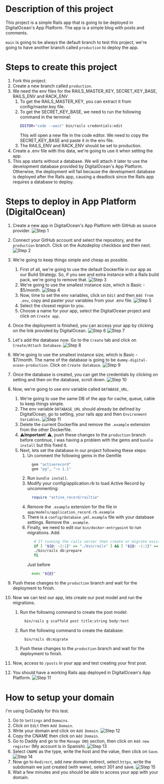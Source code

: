 # Description of this project
This project is a simple Rails app that is going to be deployed in DigitalOcean's App Platform. The app is a simple blog with posts and comments.

`main` is going to be always the default branch to test this project, we're going to have another branch called `production` to deploy the app.

# Steps to create this project
1. Fork this project.
2. Create a new branch called `production`.
3. We need the env files for the RAILS_MASTER_KEY, SECRET_KEY_BASE, RAILS_ENV and RACK_ENV
    1. To get the RAILS_MASTER_KEY, you can extract it from config/master.key file.
    2. To get the SECRET_KEY_BASE, we need to run the following command in the terminal:
        ```bash
        EDITOR="code --wait" bin/rails credentials:edit
        ```
        This will open a new file in the code editor. We need to copy the SECRET_KEY_BASE and paste it in the env file.
   3. The RAILS_ENV and RACK_ENV should be set to production.
4. Create a .env file with this data, we're going to use it when setting the app.
5. This app starts without a database. We will attach it later to use the development database provided by DigitalOcean's App Platform. Otherwise, the deployment will fail because the development database is deployed after the Rails app, causing a deadlock since the Rails app requires a database to deploy.

# Steps to deploy in App Platform (DigitalOcean)

1. Create a new app in DigitalOcean's App Platform with GitHub as source provider.
![Step 1](doc/images/img1.png)

2. Connect your GitHub account and select the repository, and the `production` branch. Click on the Autodeploy checkbox and then next.
![Step 2](doc/images/img2.png)

3. We're going to keep things simple and cheap as possible.
   1. First of all, we're going to use the default Dockerfile in our app as our Build Strategy. So, if you see and extra instance with a Rails build pack, we're going to remove that.
      ![Step 3](doc/images/img3.png)
   2. We're going to use the smallest instance size, which is Basic - $5/month.
      ![Step 4](doc/images/img4.png)
   3. Now, time to set the env variables, click on `Edit` and then `Add from .env`, copy and paster your variables from your .env file.
      ![Step 5](doc/images/img5.png)
   4. Select the closest region to you.
   5. Choose a name for your app, select the DigitalOcean project and click on `Create app`.
      
4. Once the deployment is finished, you can access your app by clicking on the link provided by DigitalOcean.
![Step 6](doc/images/img6.png)
![Step 7](doc/images/img7.png)

5. Let's add the database now. Go to the `Create` tab and click on `Create/Attach Database`.
![Step 8](doc/images/img8.png)

6. We're going to use the smallest instance size, which is Basic - $7/month. The name of the database is going to be `dummy-digital-ocean-production`. Click on `Create Database`.
![Step 9](doc/images/img9.png)

7. Once the database is created, you can get the credentials by clicking on setting and then on the database, scroll down.
![Step 10](doc/images/img10.png)

8. Now, we're going to use env variable called `DATABASE_URL`.
   1. We're going to use the same DB of the app for cache, queue, cable to keep things simple.
   2. The env variable `DATABASE_URL` should already be defined by DigitalOcean, go to setting, your rails app and then `Environment Variables`.
      ![Step 11](doc/images/img11.png)
   3. Delete the current Dockerfile and remove the `.example` extension from the other Dockerfile.
   4. ⚠**️Important**! ⚠️, push these changes to the `production` branch before continue, I was having a problem with the gems and `bundle install` but this fixed it.
   5. Next, lets set the database in our project following these steps:
      1. Un comment the following gems in the Gemfile
          ```ruby
            gem "activerecord"
            gem "pg", "~> 1.1"
          ```
      2. Run `bundle install`.
      3. Modify your config/application.rb to load Active Record by uncommenting:
          ```ruby
            require "active_record/railtie"
          ```
      4. Remove the `.example` extension for the file in `app/models/application_record.rb.example`
      5. There is a `config/database.yml.example` file with your database settings. Remove the `.example`.
      6. Finally, we need to edit our `bin/docker-entrypoint` to run migrations. Add:
         ```bash
            # If running the rails server then create or migrate existing database
            if [ "${@: -2:1}" == "./bin/rails" ] && [ "${@: -1:1}" == "server" ]; then
            ./bin/rails db:prepare
            fi
         ```
         Just before
          ```bash
            exec "${@}"
          ```
9. Push these changes to the `production` branch and wait for the deployment to finish.
10. Now we can test our app, lets create our post model and run the migrations.
    1. Run the following command to create the post model:
        ```bash
          bin/rails g scaffold post title:string body:text
        ```
    2. Run the following command to create the database:
        ```bash
          bin/rails db:migrate
        ```
    3. Push these changes to the `production` branch and wait for the deployment to finish.
11. Now, access to `/posts` in your app and test creating your first post.
12. You should have a working Rails app deployed in DigitalOcean's App Platform.
![Step 11](doc/images/img11.png)

# How to setup your domain
I'm using GoDaddy for this test.

1. Go to `Settings` and `Domains`.
2. Click on `Edit` then `Add Domain`.
3. Write your domain and click on `Add Domain`.
   ![Step 12](doc/images/img12.png)
4. Copy the CNAME then click on `Add Domain`.
5. Go to Daddy and go to the `Manage DNS` section, then click on `Add new register` (My account is in Spanish).
![Step 13](doc/images/img13.png)
6. Select `CNAME` as the type, write the host and the value, then click on `Save`.
![Step 14](doc/images/img14.png)
7. Now go to `Redirect`, add new domain redirect, select `https`, write the subdomain we just created (with www), select 301 and save.
![Step 15](doc/images/img15.png)
8. Wait a few minutes and you should be able to access your app with your domain.
